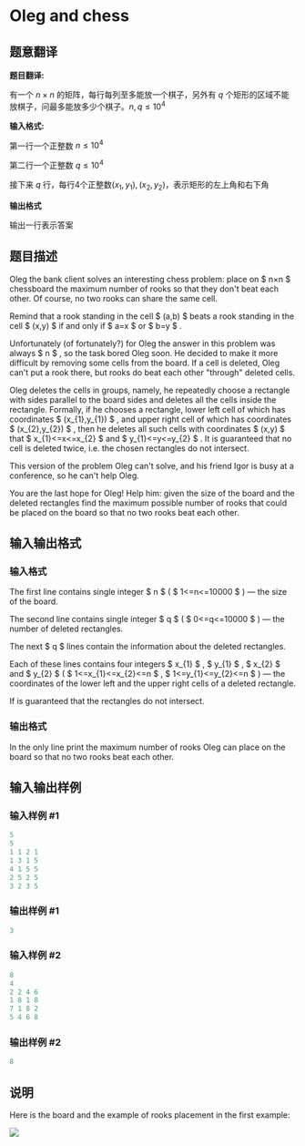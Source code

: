 # Oleg and chess

## 题意翻译

**题目翻译:**

有一个 $n×n$ 的矩阵，每行每列至多能放一个棋子，另外有 $q$ 个矩形的区域不能放棋子，问最多能放多少个棋子。$n,q≤10^4$

**输入格式:**

第一行一个正整数 $n≤ 10^4$

第二行一个正整数 $q≤10^4$

接下来 $q$ 行，每行$4$个正整数$(x_1,y_1),(x_2,y_2)$，表示矩形的左上角和右下角

**输出格式**

输出一行表示答案

## 题目描述

Oleg the bank client solves an interesting chess problem: place on $ n×n $ chessboard the maximum number of rooks so that they don't beat each other. Of course, no two rooks can share the same cell.

Remind that a rook standing in the cell $ (a,b) $ beats a rook standing in the cell $ (x,y) $ if and only if $ a=x $ or $ b=y $ .

Unfortunately (of fortunately?) for Oleg the answer in this problem was always $ n $ , so the task bored Oleg soon. He decided to make it more difficult by removing some cells from the board. If a cell is deleted, Oleg can't put a rook there, but rooks do beat each other "through" deleted cells.

Oleg deletes the cells in groups, namely, he repeatedly choose a rectangle with sides parallel to the board sides and deletes all the cells inside the rectangle. Formally, if he chooses a rectangle, lower left cell of which has coordinates $ (x_{1},y_{1}) $ , and upper right cell of which has coordinates $ (x_{2},y_{2}) $ , then he deletes all such cells with coordinates $ (x,y) $ that $ x_{1}<=x<=x_{2} $ and $ y_{1}<=y<=y_{2} $ . It is guaranteed that no cell is deleted twice, i.e. the chosen rectangles do not intersect.

This version of the problem Oleg can't solve, and his friend Igor is busy at a conference, so he can't help Oleg.

You are the last hope for Oleg! Help him: given the size of the board and the deleted rectangles find the maximum possible number of rooks that could be placed on the board so that no two rooks beat each other.

## 输入输出格式

### 输入格式

The first line contains single integer $ n $ ( $ 1<=n<=10000 $ ) — the size of the board.

The second line contains single integer $ q $ ( $ 0<=q<=10000 $ ) — the number of deleted rectangles.

The next $ q $ lines contain the information about the deleted rectangles.

Each of these lines contains four integers $ x_{1} $ , $ y_{1} $ , $ x_{2} $ and $ y_{2} $ ( $ 1<=x_{1}<=x_{2}<=n $ , $ 1<=y_{1}<=y_{2}<=n $ ) — the coordinates of the lower left and the upper right cells of a deleted rectangle.

If is guaranteed that the rectangles do not intersect.

### 输出格式

In the only line print the maximum number of rooks Oleg can place on the board so that no two rooks beat each other.

## 输入输出样例

### 输入样例 #1

```cpp
5
5
1 1 2 1
1 3 1 5
4 1 5 5
2 5 2 5
3 2 3 5

```
### 输出样例 #1

```cpp
3

```
### 输入样例 #2

```cpp
8
4
2 2 4 6
1 8 1 8
7 1 8 2
5 4 6 8

```
### 输出样例 #2

```cpp
8

```
## 说明

Here is the board and the example of rooks placement in the first example:

![](https://cdn.luogu.com.cn/upload/vjudge_pic/CF793G/151e17be3713c8369d3854433fdb8191260582c2.png)

